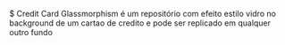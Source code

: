 $ Credit Card Glassmorphism é um repositório com efeito estilo vidro no background de um cartao de credito e pode ser replicado em qualquer outro fundo
